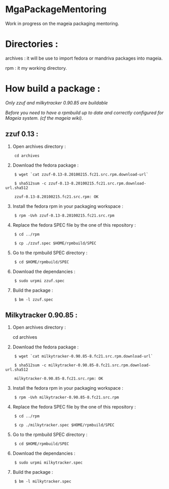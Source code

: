 MgaPackageMentoring
===================

Work in progress on the mageia packaging mentoring.

Directories :
============

archives :
  it will be use to import fedora or mandriva packages into mageia.

rpm :
  it my working directory.

How build a package :
====================

_Only zzuf and milkytracker 0.90.85 are buildable_

_Before you need to have a rpmbuild up to date and correctly configured for Mageia system. (cf the mageia wiki)._

zzuf  0.13 :
-----------
1. Open archives directory :

```
    cd archives
```

2. Download the fedora package :

```
    $ wget `cat zzuf-0.13-8.20100215.fc21.src.rpm.download-url`
```

```
    $ sha512sum -c zzuf-0.13-8.20100215.fc21.src.rpm.download-url.sha512
```

```
    zzuf-0.13-8.20100215.fc21.src.rpm: OK
```

3. Install the fedora rpm in your packaging workspace :

```
    $ rpm -Uvh zzuf-0.13-8.20100215.fc21.src.rpm
```

4. Replace the fedora SPEC file by the one of this repository :

```
    $ cd ../rpm
```

```
    $ cp ./zzuf.spec $HOME/rpmbuild/SPEC
```

5. Go to the rpmbuild SPEC directory :

```
    $ cd $HOME/rpmbuild/SPEC
```

6. Download the dependancies :

```
    $ sudo urpmi zzuf.spec
```

7. Build the package :

```
    $ bm -l zzuf.spec
```

Milkytracker 0.90.85 :
---------------------
1. Open archives directory :

    cd archives

2. Download the fedora package :

```
    $ wget `cat milkytracker-0.90.85-8.fc21.src.rpm.download-url`
```

```
    $ sha512sum -c milkytracker-0.90.85-8.fc21.src.rpm.download-url.sha512
```

```
    milkytracker-0.90.85-8.fc21.src.rpm: OK
```

3. Install the fedora rpm in your packaging workspace :

```
    $ rpm -Uvh milkytracker-0.90.85-8.fc21.src.rpm
```

4. Replace the fedora SPEC file by the one of this repository :

```
    $ cd ../rpm
```

```
    $ cp ./milkytracker.spec $HOME/rpmbuild/SPEC
```

5. Go to the rpmbuild SPEC directory :

```
    $ cd $HOME/rpmbuild/SPEC
```

6. Download the dependancies :

```
    $ sudo urpmi milkytracker.spec
```

7. Build the package :

```
    $ bm -l milkytracker.spec
```
